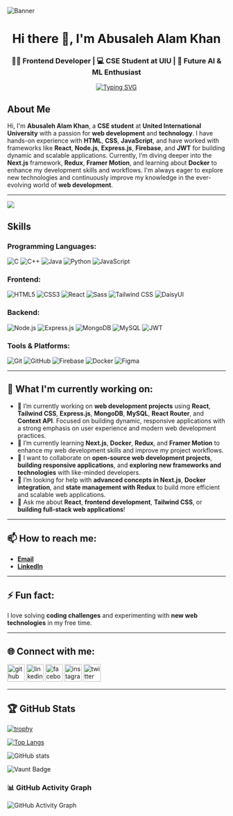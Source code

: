 ![Banner](https://media.licdn.com/dms/image/v2/D4D16AQH8lgftqdRwaQ/profile-displaybackgroundimage-shrink_350_1400/profile-displaybackgroundimage-shrink_350_1400/0/1738746946990?e=1744243200&v=beta&t=6XUEIry4FXELZjbt4MfV0jlqO3Q_p2pdDv-9f-tSBBI)

<h1 align="center">Hi there 👋, I'm Abusaleh Alam Khan</h1>

<p align="center">
  <!-- Static Text (Title) -->
  <h3 align="center">👨‍💻 Frontend Developer | 💻 CSE Student at UIU | 🤖 Future AI & ML Enthusiast</h3>
  
  
</p>


<p align="center">
  <a href="https://git.io/typing-svg">
    <img src="https://readme-typing-svg.herokuapp.com?font=Fira+Code&pause=1000&size=22&width=550&lines=👨‍💻+Frontend+Developer;💻+CSE+Student+at+UIU;🚀+Passionate+about+New+Technologies;🔧+Exploring+Development+World;🤖+Future+AI+%26+ML+Enthusiast&color=F75C7E,FF8C00,FFD700,32CD32,00BFFF,8A2BE2" alt="Typing SVG" />
  </a>
</p>



## About Me
Hi, I'm **Abusaleh Alam Khan**, a **CSE student** at **United International University** with a passion for **web development** and **technology**. I have hands-on experience with **HTML**, **CSS**, **JavaScript**, and have worked with frameworks like **React**, **Node.js**, **Express.js**, **Firebase**, and **JWT** for building dynamic and scalable applications. Currently, I’m diving deeper into the **Next.js** framework, **Redux**, **Framer Motion**, and learning about **Docker** to enhance my development skills and workflows. I'm always eager to explore new technologies and continuously improve my knowledge in the ever-evolving world of **web development**.

---

![](https://komarev.com/ghpvc/?username=abusaleh569857&color=green)


## Skills

### Programming Languages:
![C](https://img.shields.io/badge/-C-00599C?style=flat-square&logo=c&logoColor=white)
![C++](https://img.shields.io/badge/-C++-00599C?style=flat-square&logo=cplusplus&logoColor=white)
![Java](https://img.shields.io/badge/-Java-007396?style=flat-square&logo=java&logoColor=white)
![Python](https://img.shields.io/badge/-Python-3776AB?style=flat-square&logo=python&logoColor=white)
![JavaScript](https://img.shields.io/badge/-JavaScript-F7DF1E?style=flat-square&logo=javascript&logoColor=black)

### Frontend:
![HTML5](https://img.shields.io/badge/-HTML5-E34F26?style=flat-square&logo=html5&logoColor=white)
![CSS3](https://img.shields.io/badge/-CSS3-1572B6?style=flat-square&logo=css3&logoColor=white)
![React](https://img.shields.io/badge/-React-61DAFB?style=flat-square&logo=react&logoColor=black)
![Sass](https://img.shields.io/badge/-Sass-CC6699?style=flat-square&logo=sass&logoColor=white)
![Tailwind CSS](https://img.shields.io/badge/-Tailwind%20CSS-38B2AC?style=flat-square&logo=tailwindcss&logoColor=white)
![DaisyUI](https://img.shields.io/badge/-DaisyUI-14B8A6?style=flat-square&logo=daisyui&logoColor=white)

### Backend:
![Node.js](https://img.shields.io/badge/-Node.js-339933?style=flat-square&logo=node.js&logoColor=white)
![Express.js](https://img.shields.io/badge/-Express.js-000000?style=flat-square&logo=express&logoColor=white)
![MongoDB](https://img.shields.io/badge/-MongoDB-47A248?style=flat-square&logo=mongodb&logoColor=white)
![MySQL](https://img.shields.io/badge/-MySQL-4479A1?style=flat-square&logo=mysql&logoColor=white)
![JWT](https://img.shields.io/badge/-JWT-000000?style=flat-square&logo=json-web-tokens&logoColor=white)

### Tools & Platforms:
![Git](https://img.shields.io/badge/-Git-F05032?style=flat-square&logo=git&logoColor=white)
![GitHub](https://img.shields.io/badge/-GitHub-181717?style=flat-square&logo=github&logoColor=white)
![Firebase](https://img.shields.io/badge/-Firebase-FFCA28?style=flat-square&logo=firebase&logoColor=white)
![Docker](https://img.shields.io/badge/-Docker-2496ED?style=flat-square&logo=docker&logoColor=white)
![Figma](https://img.shields.io/badge/-Figma-F24E1E?style=flat-square&logo=figma&logoColor=white)


---

## 🚀 What I'm currently working on:

- 🔭 I’m currently working on **web development projects** using **React**, **Tailwind CSS**, **Express.js**, **MongoDB**, **MySQL**, **React Router**, and **Context API**. Focused on building dynamic, responsive applications with a strong emphasis on user experience and modern web development practices.
- 🌱 I’m currently learning **Next.js**, **Docker**, **Redux**, and **Framer Motion** to enhance my web development skills and improve my project workflows.
- 👯 I want to collaborate on **open-source web development projects**, **building responsive applications**, and **exploring new frameworks and technologies** with like-minded developers.
- 🤔 I’m looking for help with **advanced concepts in Next.js**, **Docker integration**, and **state management with Redux** to build more efficient and scalable web applications.
- 💬 Ask me about **React**, **frontend development**, **Tailwind CSS**, or **building full-stack web applications**!

---

## 📫 How to reach me:

- **[Email](mailto:abusaleh.cse.uiu@gmail.com)**
- **[LinkedIn](https://www.linkedin.com/in/abusaleh-alam-khan/)**

---

## ⚡ Fun fact: 
I love solving **coding challenges** and experimenting with **new web technologies** in my free time.

---

## 🌐 Connect with me:

[<img src='https://cdn.jsdelivr.net/npm/simple-icons@3.0.1/icons/github.svg' alt='github' height='40'>](https://github.com/abusaleh569857)  [<img src='https://cdn.jsdelivr.net/npm/simple-icons@3.0.1/icons/linkedin.svg' alt='linkedin' height='40'>](https://www.linkedin.com/in/abusaleh-alam-khan/)  [<img src='https://cdn.jsdelivr.net/npm/simple-icons@3.0.1/icons/facebook.svg' alt='facebook' height='40'>](https://www.facebook.com/abusalehalam.khan)  [<img src='https://cdn.jsdelivr.net/npm/simple-icons@3.0.1/icons/instagram.svg' alt='instagram' height='40'>](https://www.instagram.com/abusalehalamkhan/)  [<img src='https://cdn.jsdelivr.net/npm/simple-icons@3.0.1/icons/twitter.svg' alt='twitter' height='40'>](https://twitter.com/Abusaleh_here)

---

## 🏆 GitHub Stats

[![trophy](https://github-profile-trophy.vercel.app/?username=abusaleh569857)](https://github.com/ryo-ma/github-profile-trophy)

[![Top Langs](https://github-readme-stats.vercel.app/api/top-langs/?username=abusaleh569857)](https://github.com/anuraghazra/github-readme-stats)

![GitHub stats](https://github-readme-stats.vercel.app/api?username=abusaleh569857&show_icons=true)

![Vaunt Badge](https://api.vaunt.dev/v1/github/entities/abusaleh569857/contributions?format=svg&private=false)



### 📊 GitHub Activity Graph
![GitHub Activity Graph](https://github-readme-activity-graph.vercel.app/graph?username=abusaleh569857&theme=github-dark)



